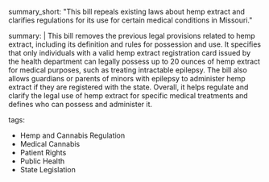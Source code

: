 summary_short: "This bill repeals existing laws about hemp extract and clarifies regulations for its use for certain medical conditions in Missouri."

summary: |
  This bill removes the previous legal provisions related to hemp extract, including its definition and rules for possession and use. It specifies that only individuals with a valid hemp extract registration card issued by the health department can legally possess up to 20 ounces of hemp extract for medical purposes, such as treating intractable epilepsy. The bill also allows guardians or parents of minors with epilepsy to administer hemp extract if they are registered with the state. Overall, it helps regulate and clarify the legal use of hemp extract for specific medical treatments and defines who can possess and administer it.

tags:
  - Hemp and Cannabis Regulation
  - Medical Cannabis
  - Patient Rights
  - Public Health
  - State Legislation
